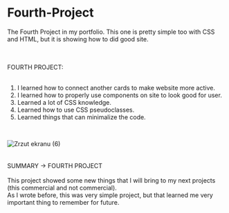 # Fourth-Project
The Fourth Project in my portfolio. This one is pretty simple too with CSS and HTML, but it is showing how to did good site.<br>
<br><br>

FOURTH PROJECT: <br><br>
1. I learned how to connect another cards to make website more active.<br>
2. I learned how to properly use components on site to look good for user.<br>
3. Learned a lot of CSS knowledge.<br>
4. Learned how to use CSS pseudoclasses.<br>
5. Learned things that can minimalize the code.<br>
<br>

![Zrzut ekranu (6)](https://user-images.githubusercontent.com/99299154/194665794-09e37ce5-0d0e-434d-893d-6948767b7d47.png)
<br><br><br>
SUMMARY -> FOURTH PROJECT <br>
<br>
This project showed some new things that I will bring to my next projects (this commercial and not commercial).<br>
As I wrote before, this was very simple project, but that learned me very important thing to remember for future.
